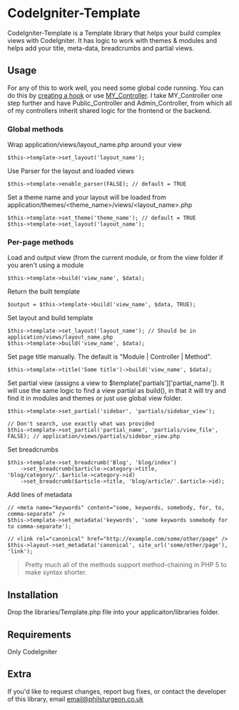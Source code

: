 CodeIgniter-Template
====================

CodeIgniter-Template is a Template library that helps your build complex views with CodeIgniter.
It has logic to work with themes & modules and helps add your title, meta-data, breadcrumbs and partial views.

Usage
-----

For any of this to work well, you need some global code running. You can do this by 
[creating a hook](http://codeigniter.com/user_guide/general/hooks.html) or use 
[MY_Controller](http://codeigniter.com/wiki/MY_Controller_-_how_to_extend_the_CI_Controller/). I take MY_Controller 
one step further and have Public_Controller and Admin_Controller, from which all of my controllers inherit shared 
logic for the frontend or the backend.

### Global methods

Wrap application/views/layout_name.php around your view

    $this->template->set_layout('layout_name');

Use Parser for the layout and loaded views

    $this->template->enable_parser(FALSE); // default = TRUE

Set a theme name and your layout will be loaded from application/themes/<theme_name>/views/<layout_name>.php 

    $this->template->set_theme('theme_name'); // default = TRUE
    $this->template->set_layout('layout_name');
    
### Per-page methods
    
Load and output view (from the current module, or from the view folder if you aren't using a module

    $this->template->build('view_name', $data);
    
Return the built template

    $output = $this->template->build('view_name', $data, TRUE);
    
Set layout and build template

    $this->template->set_layout('layout_name'); // Should be in application/views/layout_name.php
    $this->template->build('view_name', $data);
	
Set page title manually. The default is "Module | Controller | Method".

    $this->template->title('Some title')->build('view_name', $data);
    
Set partial view (assigns a view to $template['partials']['partial_name']).
It will use the same logic to find a view partial as build(), in that it will try and find it in modules 
and themes or just use global view folder.

    $this->template->set_partial('sidebar', 'partials/sidebar_view');
    
    // Don't search, use exactly what was provided
    $this->template->set_partial('partial_name', 'partials/view_file', FALSE); // application/views/partials/sidebar_view.php

Set breadcrumbs

	$this->template->set_breadcrumb('Blog', 'blog/index')
	    ->set_breadcrumb($article->category->title, 'blog/category/'.$article->category->id)
	    ->set_breadcrumb($article->title, 'blog/article/'.$article->id);

Add lines of metadata

    // <meta name="keywords" content="some, keywords, somebody, for, to, comma-separate" />
    $this->template->set_metadata('keywords', 'some keywords somebody for to comma-separate');
    
    // <link rel="canonical" href="http://example.com/some/other/page" />
    $this->layout->set_metadata('canonical', site_url('some/other/page'), 'link');

> Pretty much all of the methods support method-chaining in PHP 5 to make syntax shorter.

Installation
------------

Drop the libraries/Template.php file into your applicaiton/libraries folder.


Requirements
------------

Only CodeIgniter


Extra
-----

If you'd like to request changes, report bug fixes, or contact
the developer of this library, email <email@philsturgeon.co.uk>